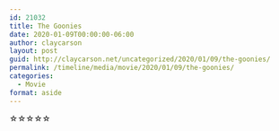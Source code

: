 ```yaml
---
id: 21032
title: The Goonies
date: 2020-01-09T00:00:00-06:00
author: claycarson
layout: post
guid: http://claycarson.net/uncategorized/2020/01/09/the-goonies/
permalink: /timeline/media/movie/2020/01/09/the-goonies/
categories:
  - Movie
format: aside
---
```

<div class="media-details"></div>

<div class="media-creator"></div>

<div class="media-rating">☆☆☆☆☆</div>
